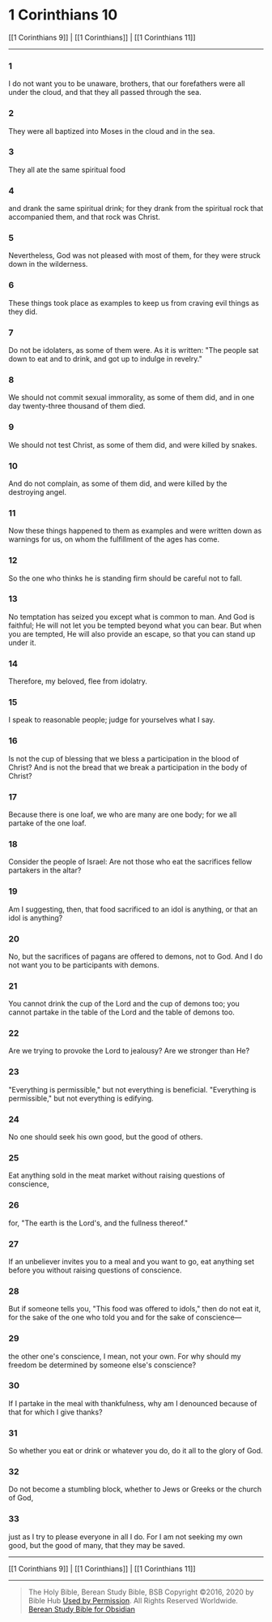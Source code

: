 # 1 Corinthians 10

[[1 Corinthians 9]] | [[1 Corinthians]] | [[1 Corinthians 11]]

---

### 1
I do not want you to be unaware, brothers, that our forefathers were all under the cloud, and that they all passed through the sea.

### 2
They were all baptized into Moses in the cloud and in the sea.

### 3
They all ate the same spiritual food

### 4
and drank the same spiritual drink; for they drank from the spiritual rock that accompanied them, and that rock was Christ.

### 5
Nevertheless, God was not pleased with most of them, for they were struck down in the wilderness.

### 6
These things took place as examples to keep us from craving evil things as they did.

### 7
Do not be idolaters, as some of them were. As it is written: "The people sat down to eat and to drink, and got up to indulge in revelry."

### 8
We should not commit sexual immorality, as some of them did, and in one day twenty-three thousand of them died.

### 9
We should not test Christ, as some of them did, and were killed by snakes.

### 10
And do not complain, as some of them did, and were killed by the destroying angel.

### 11
Now these things happened to them as examples and were written down as warnings for us, on whom the fulfillment of the ages has come.

### 12
So the one who thinks he is standing firm should be careful not to fall.

### 13
No temptation has seized you except what is common to man. And God is faithful; He will not let you be tempted beyond what you can bear. But when you are tempted, He will also provide an escape, so that you can stand up under it.

### 14
Therefore, my beloved, flee from idolatry.

### 15
I speak to reasonable people; judge for yourselves what I say.

### 16
Is not the cup of blessing that we bless a participation in the blood of Christ? And is not the bread that we break a participation in the body of Christ?

### 17
Because there is one loaf, we who are many are one body; for we all partake of the one loaf.

### 18
Consider the people of Israel: Are not those who eat the sacrifices fellow partakers in the altar?

### 19
Am I suggesting, then, that food sacrificed to an idol is anything, or that an idol is anything?

### 20
No, but the sacrifices of pagans are offered to demons, not to God. And I do not want you to be participants with demons.

### 21
You cannot drink the cup of the Lord and the cup of demons too; you cannot partake in the table of the Lord and the table of demons too.

### 22
Are we trying to provoke the Lord to jealousy? Are we stronger than He?

### 23
"Everything is permissible," but not everything is beneficial. "Everything is permissible," but not everything is edifying.

### 24
No one should seek his own good, but the good of others.

### 25
Eat anything sold in the meat market without raising questions of conscience,

### 26
for, "The earth is the Lord's, and the fullness thereof."

### 27
If an unbeliever invites you to a meal and you want to go, eat anything set before you without raising questions of conscience.

### 28
But if someone tells you, "This food was offered to idols," then do not eat it, for the sake of the one who told you and for the sake of conscience—

### 29
the other one's conscience, I mean, not your own. For why should my freedom be determined by someone else's conscience?

### 30
If I partake in the meal with thankfulness, why am I denounced because of that for which I give thanks?

### 31
So whether you eat or drink or whatever you do, do it all to the glory of God.

### 32
Do not become a stumbling block, whether to Jews or Greeks or the church of God,

### 33
just as I try to please everyone in all I do. For I am not seeking my own good, but the good of many, that they may be saved.

---

[[1 Corinthians 9]] | [[1 Corinthians]] | [[1 Corinthians 11]]

---

> The Holy Bible, Berean Study Bible, BSB
> Copyright &copy;2016, 2020 by Bible Hub
> [Used by Permission](https://berean.bible/terms.htm). All Rights Reserved Worldwide.
> [Berean Study Bible for Obsidian](https://github.com/gapmiss/berean-study-bible-for-obsidian)


